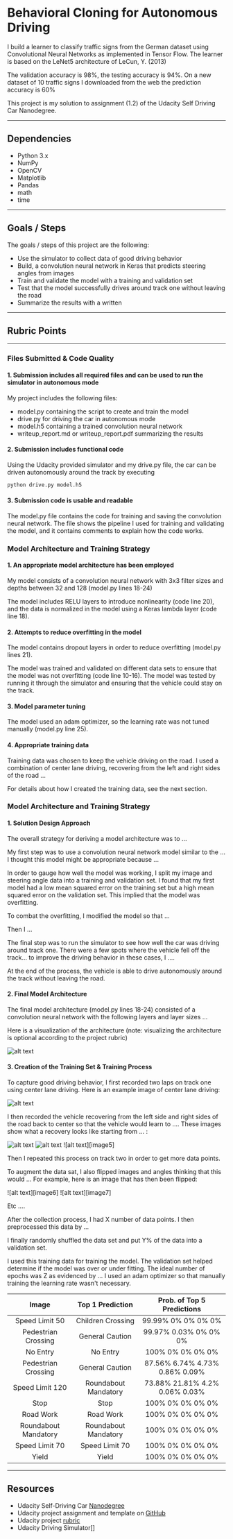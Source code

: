 [//]: # (Image References)

[image1]: ./example/2_Rand10images.png "Rand10"
[image2]: ./example/3_SampleDistribution.png "Histogram"
[image3]: ./example/4_ValidationAccuracy.png "Valid"
[image4]: ./example/5_SignsFromWeb.png "ExtraSigns"






# **Behavioral Cloning for Autonomous Driving**  

I build a learner to classify traffic signs from the German dataset using Convolutional Neural Networks as implemented in Tensor Flow. The learner is based on the LeNet5 architecture of LeCun, Y. (2013) 

The validation accuracy is 98%, the testing accuracy is 94%. On a new dataset of 10 traffic signs I downloaded from the web the prediction accuracy is 60%

This project is my solution to assignment (1.2) of the Udacity Self Driving Car Nanodegree. 

---
## Dependencies
* Python 3.x
* NumPy
* OpenCV
* Matplotlib
* Pandas
* math
* time

---
## Goals / Steps
The goals / steps of this project are the following:
* Use the simulator to collect data of good driving behavior
* Build, a convolution neural network in Keras that predicts steering angles from images
* Train and validate the model with a training and validation set
* Test that the model successfully drives around track one without leaving the road
* Summarize the results with a written

---
## Rubric Points
---
### Files Submitted & Code Quality

#### 1. Submission includes all required files and can be used to run the simulator in autonomous mode

My project includes the following files:
* model.py containing the script to create and train the model
* drive.py for driving the car in autonomous mode
* model.h5 containing a trained convolution neural network 
* writeup_report.md or writeup_report.pdf summarizing the results

#### 2. Submission includes functional code
Using the Udacity provided simulator and my drive.py file, the car can be driven autonomously around the track by executing 
```sh
python drive.py model.h5
```

#### 3. Submission code is usable and readable

The model.py file contains the code for training and saving the convolution neural network. The file shows the pipeline I used for training and validating the model, and it contains comments to explain how the code works.

### Model Architecture and Training Strategy

#### 1. An appropriate model architecture has been employed

My model consists of a convolution neural network with 3x3 filter sizes and depths between 32 and 128 (model.py lines 18-24) 

The model includes RELU layers to introduce nonlinearity (code line 20), and the data is normalized in the model using a Keras lambda layer (code line 18). 

#### 2. Attempts to reduce overfitting in the model

The model contains dropout layers in order to reduce overfitting (model.py lines 21). 

The model was trained and validated on different data sets to ensure that the model was not overfitting (code line 10-16). The model was tested by running it through the simulator and ensuring that the vehicle could stay on the track.

#### 3. Model parameter tuning

The model used an adam optimizer, so the learning rate was not tuned manually (model.py line 25).

#### 4. Appropriate training data

Training data was chosen to keep the vehicle driving on the road. I used a combination of center lane driving, recovering from the left and right sides of the road ... 

For details about how I created the training data, see the next section. 

### Model Architecture and Training Strategy

#### 1. Solution Design Approach

The overall strategy for deriving a model architecture was to ...

My first step was to use a convolution neural network model similar to the ... I thought this model might be appropriate because ...

In order to gauge how well the model was working, I split my image and steering angle data into a training and validation set. I found that my first model had a low mean squared error on the training set but a high mean squared error on the validation set. This implied that the model was overfitting. 

To combat the overfitting, I modified the model so that ...

Then I ... 

The final step was to run the simulator to see how well the car was driving around track one. There were a few spots where the vehicle fell off the track... to improve the driving behavior in these cases, I ....

At the end of the process, the vehicle is able to drive autonomously around the track without leaving the road.

#### 2. Final Model Architecture

The final model architecture (model.py lines 18-24) consisted of a convolution neural network with the following layers and layer sizes ...

Here is a visualization of the architecture (note: visualizing the architecture is optional according to the project rubric)

![alt text][image1]

#### 3. Creation of the Training Set & Training Process

To capture good driving behavior, I first recorded two laps on track one using center lane driving. Here is an example image of center lane driving:

![alt text][image2]

I then recorded the vehicle recovering from the left side and right sides of the road back to center so that the vehicle would learn to .... These images show what a recovery looks like starting from ... :

![alt text][image3]
![alt text][image4]
![alt text][image5]

Then I repeated this process on track two in order to get more data points.

To augment the data sat, I also flipped images and angles thinking that this would ... For example, here is an image that has then been flipped:

![alt text][image6]
![alt text][image7]

Etc ....

After the collection process, I had X number of data points. I then preprocessed this data by ...


I finally randomly shuffled the data set and put Y% of the data into a validation set. 

I used this training data for training the model. The validation set helped determine if the model was over or under fitting. The ideal number of epochs was Z as evidenced by ... I used an adam optimizer so that manually training the learning rate wasn't necessary.


| Image			        |  Top 1 Prediction	  		|	Prob. of Top 5 Predictions 				| 
|:---------------------:|:-------------------------:|:-----------------------------------------:|
| Speed Limit 50      	| Children Crossing   		| 99.99% 	0%		0% 		0% 		0%		|
| Pedestrian Crossing   | General Caution 			| 99.97% 	0.03% 	0% 		0% 		0%		|
| No Entry				| No Entry					| 100%		0%		0% 		0% 		0%		|
| Pedestrian Crossing	| General Caution	 		| 87.56% 	6.74% 	4.73% 	0.86% 	0.09%	|
| Speed Limit 120		| Roundabout Mandatory		| 73.88%	21.81%	4.2%	0.06%   0.03%	|
| Stop      			| Stop  					| 100%		0%		0% 		0% 		0% 		|
| Road Work    			| Road Work 				| 100%		0%		0% 		0% 		0%		|
| Roundabout Mandatory	| Roundabout Mandatory		| 100%		0%		0% 		0% 		0%		|
| Speed Limit 70	    | Speed Limit 70			| 100%		0%		0% 		0% 		0%		|
| Yield					| Yield      				| 100%		0%		0% 		0% 		0%		|





---
## Resources
* Udacity Self-Driving Car [Nanodegree](https://www.udacity.com/course/self-driving-car-engineer-nanodegree--nd013) 
* Udacity project assignment and template on [GitHub](https://github.com/udacity/CarND-Behavioral-Cloning-P3)
* Udacity project [rubric](https://review.udacity.com/#!/rubrics/432/view)
* Udacity Driving Simulator[]

